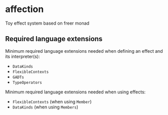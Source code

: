# affection

Toy effect system based on freer monad

## Required language extensions

Minimum required language extensions needed when defining an effect and
its interpreter(s):

- `DataKinds`
- `FlexibleContexts`
- `GADTs`
- `TypeOperators`

Minimum required language extensions needed when using effects:

- `FlexibleContexts` (when using `Member`)
- `DataKinds` (when using `Members`)
